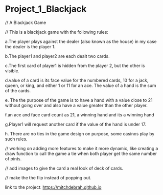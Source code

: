 # Project_1_Blackjack
// A Blackjack Game

// This is a blackjack game with the following rules:

a.The player plays against the dealer (also known as the house) in my case the dealer is the player 1.

b.The player1 and player2 are each dealt two cards.

c.The first card of player1  is hidden from the player 2, but the other is visible.

d.value of a card is its face value for the numbered cards, 10 for a jack, queen, or king, and either 1 or 11 for an ace. The value of a hand is the sum of the cards.

e. The the purpose of the game is to have a hand with a value close to 21 without going over and also have a value greater than the other player.

f.an ace and face card count as 21, a winning hand and its a winning hand

g.Player1 will request another card if the value of the hand is under 17.

h. There are no ties in the game design on purpose, some casinos play by such rules.

// working on adding more features to make it more dynamic, like creating a draw function to call the game a tie when both player get the same number of pints.

// add images to give the card a real look  of deck of cards.

// make the the flip instead of popping out.

link to the project: https://mitchdebrah.github.io
